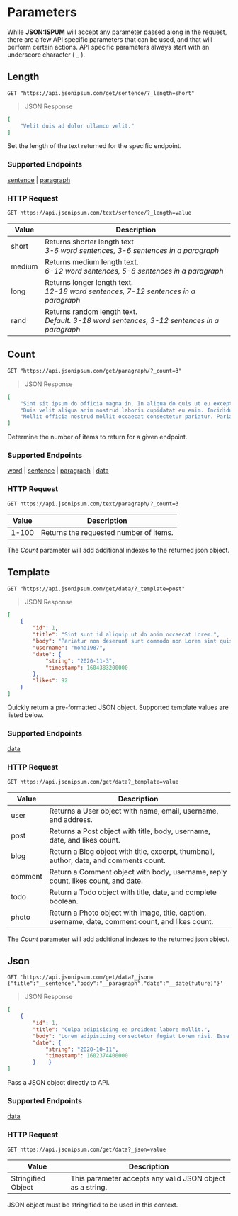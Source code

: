 # Parameters
While <b>JSON:ISPUM</b> will accept any parameter passed along in the request, there are a few API specific parameters that can be used, and that will perform certain actions. API specific parameters always start with an underscore character ( _ ).

## Length

```shell
GET "https://api.jsonipsum.com/get/sentence/?_length=short"
```
> JSON Response

```json
[
    "Velit duis ad dolor ullamco velit."
]
```

Set the length of the text returned for the specific endpoint.

### Supported Endpoints

[sentence](#sentence) | [paragraph](#paragraph)

### HTTP Request

`GET https://api.jsonipsum.com/text/sentence/?_length=value`

Value | Description
--------- | -----------
short | Returns shorter length text <br>_3-6 word sentences, 3-6 sentences in a paragraph_
medium | Returns medium length text. <br>_6-12 word sentences, 5-8 sentences in a paragraph_
long | Returns longer length text. <br>_12-18 word sentences, 7-12 sentences in a paragraph_
rand | Returns random length text. <br>_Default. 3-18 word sentences, 3-12 sentences in a paragraph_




## Count

```shell
GET "https://api.jsonipsum.com/get/paragraph/?_count=3"
```
> JSON Response

```json
[
    "Sint sit ipsum do officia magna in. In aliqua do quis ut eu excepteur consequat proident ipsum cillum dolore. Voluptate sint aliqua officia anim voluptate elit laborum qui mollit non in cupidatat sit nulla.",
    "Duis velit aliqua anim nostrud laboris cupidatat eu enim. Incididunt et duis pariatur aute velit elit Lorem commodo dolore sint dolore et consectetur. Occaecat labore sit tempor do aliqua proident. Aliqua ipsum amet magna aliqua labore eu officia mollit anim laborum mollit aute id culpa laborum aliqua ad. Laborum magna laboris laborum voluptate ipsum enim duis pariatur. Cupidatat aliquip adipisicing culpa sunt mollit irure consectetur cillum aliquip sit do eiusmod consectetur non elit velit in. Nostrud aliquip aute velit sint laboris sit. Magna veniam cillum in nostrud in enim mollit eu dolore excepteur pariatur do laboris. Occaecat nulla pariatur eu eu est est non pariatur adipisicing proident irure. Exercitation anim nulla. Quis proident cupidatat et nostrud sint eu consequat ipsum id excepteur aliqua magna anim ad tempor officia. Culpa do ut consectetur velit aliquip in ut ad et eu commodo in do cupidatat.",
    "Mollit officia nostrud mollit occaecat consectetur pariatur. Pariatur proident non irure ex minim. Sint voluptate eu elit tempor Lorem et excepteur aliqua reprehenderit nisi duis Lorem. Nostrud sunt voluptate ea eiusmod. Laborum ad ut ea ea eu tempor culpa duis eu adipisicing ex elit aliquip Lorem enim sint adipisicing. Dolor sint deserunt elit aute excepteur officia ipsum. Consequat eiusmod est reprehenderit eiusmod ex dolore. Ipsum duis irure ipsum enim qui veniam dolor officia culpa cillum eiusmod. In reprehenderit eu consequat consequat culpa sit est esse. Qui ullamco Lorem irure ex consequat proident laborum. Adipisicing ex irure proident deserunt veniam."
]
```

Determine the number of items to return for a given endpoint.

### Supported Endpoints

[word](#word) | [sentence](#sentence) | [paragraph](#paragraph) | [data](#data)

### HTTP Request

`GET https://api.jsonipsum.com/text/paragraph/?_count=3`

Value | Description
--------- | -----------
1-100 | Returns the requested number of items.

<aside class="notice">
The <em>Count</em> parameter will add additional indexes to the returned json object.
</aside>



## Template

```shell
GET "https://api.jsonipsum.com/get/data/?_template=post"
```
> JSON Response

```json
[
    {
        "id": 1,
        "title": "Sint sunt id aliquip ut do anim occaecat Lorem.",
        "body": "Pariatur non deserunt sunt commodo non Lorem sint quis sunt aliquip ad. Dolore do occaecat adipisicing consequat elit id. Aliqua qui sit aliquip duis est ad sunt duis amet id aute dolore esse velit nostrud ut quis.",
        "username": "mona1987",
        "date": {
            "string": "2020-11-3",
            "timestamp": 1604383200000
        },
        "likes": 92
    }
]
```

Quickly return a pre-formatted JSON object. Supported template values are listed below.

### Supported Endpoints

[data](#data)

### HTTP Request

`GET https://api.jsonipsum.com/get/data?_template=value`

Value | Description
--------- | -----------
user | Returns a User object with name, email, username, and address.
post | Returns a Post object with title, body, username, date, and likes count.
blog | Return a Blog object with title, excerpt, thumbnail, author, date, and comments count.
comment | Return a Comment object with body, username, reply count, likes count, and date.
todo | Return a Todo object with title, date, and complete boolean.
photo | Return a Photo object with image, title, caption, username, date, comment count, and likes count.

<aside class="notice">
The <em>Count</em> parameter will add additional indexes to the returned json object.
</aside>



## Json

```shell
GET 'https://api.jsonipsum.com/get/data?_json={"title":"__sentence","body":"__paragraph","date":"__date(future)"}'
```
> JSON Response

```json
[
    {
        "id": 1,
        "title": "Culpa adipisicing ea proident labore mollit.",
        "body": "Lorem adipisicing consectetur fugiat Lorem nisi. Esse aliqua duis proident eiusmod voluptate commodo irure esse enim occaecat. Dolore elit dolor consectetur mollit et dolore aliqua culpa quis dolor ea proident sint. Magna veniam aliqua consectetur consequat dolor pariatur eu magna proident ipsum reprehenderit dolor duis Lorem culpa ad. Magna exercitation in commodo sunt in ex voluptate laborum quis dolor sint est exercitation tempor et. Eiusmod proident ea sint fugiat exercitation amet adipisicing nulla fugiat nulla ea enim dolor elit veniam sit qui. Exercitation nisi eiusmod ad nostrud et veniam incididunt dolore dolor et culpa elit aliqua ipsum.",
        "date": {
            "string": "2020-10-11",
            "timestamp": 1602374400000
        }    }
]
```

Pass a JSON object directly to API.

### Supported Endpoints

[data](#data)

### HTTP Request

`GET https://api.jsonipsum.com/get/data?_json=value`

Value | Description
--------- | -----------
Stringified Object | This parameter accepts any valid JSON object as a string.

<aside class="notice">
JSON object must be stringified to be used in this context.
</aside>
